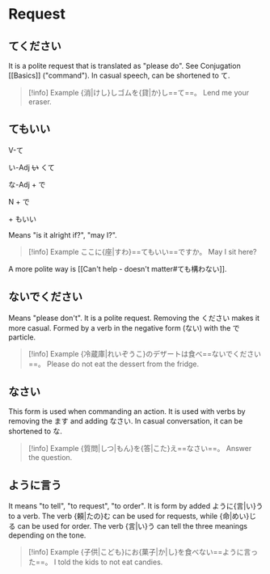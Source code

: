 # Request

## てください

It is a polite request that is translated as "please do". See Conjugation [[Basics]] ("command").
In casual speech, can be shortened to て.

> [!info] Example
> {消|けし}しゴムを{貸|か}し==て==。
> Lend me your eraser.

## てもいい

<div class="usage">
<div class="left">
	<p><span class="box">V-て</span></p>
	<p><span class="box">い-Adj <strike>い</strike> くて</span></p>
	<p><span class="box">な-Adj + で</span></p>
	<p><span class="box">N + で</span></p>
</div>
	<p class="right">+ もいい</p>
</div>

Means "is it alright if?", "may I?".

> [!info] Example
> ここに{座|すわ}==てもいい==ですか。
> May I sit here?

A more polite way is [[Can't help - doesn't matter#ても構わない]].

## ないでください

Means "please don't". It is a polite request. Removing the ください makes it more casual.
Formed by a verb in the negative form (ない) with the で particle.

> [!info] Example
> {冷蔵庫|れいぞうこ}のデザートは食べ==ないでください==。
> Please do not eat the dessert from the fridge.

## なさい

This form is used when commanding an action.
It is used with verbs by removing the ます and adding なさい. In casual conversation, it can be shortened to な.

> [!info] Example
> {質問|しつ|もん}を{答|こた}え==なさい==。
> Answer the question.

## ように言う

It means "to tell", "to request", "to order".
It is form by added ように{言|い}う to a verb. The verb {頼|たの}む can be used for requests, while {命|めい}じる can be used for order. The verb {言|い}う can tell the three meanings depending on the tone.

> [!info] Example
> {子供|こども}にお{菓子|か|し}を食べない==ように言った==。
> I told the kids to not eat candies.
